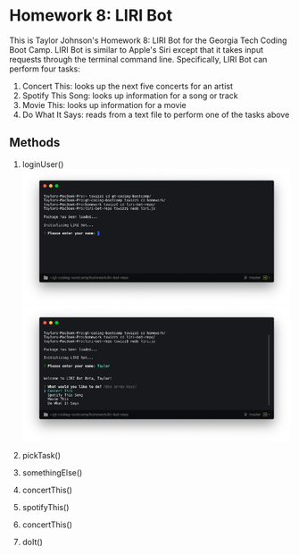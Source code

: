 # Homework 8: LIRI Bot
This is Taylor Johnson's Homework 8: LIRI Bot for the Georgia Tech Coding Boot Camp. LIRI Bot is similar to Apple's Siri except that it takes input requests through the terminal command line. Specifically, LIRI Bot can perform four tasks:
1. Concert This: looks up the next five concerts for an artist
2. Spotify This Song: looks up information for a song or track
3. Movie This: looks up information for a movie
4. Do What It Says: reads from a text file to perform one of the tasks above

## Methods

1. loginUser()
    ![alt text](md_images/login.png "User Log In Prompt")
    ![alt text](md_images/login2.png "User Log In with Name")

2. pickTask()

3. somethingElse()

4. concertThis()

5. spotifyThis()

6. concertThis()

7. doIt()


